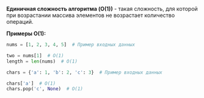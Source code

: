 **Единичная сложность алгоритма (O(1))** - такая сложность, для которой при возрастании массива элементов не возрастает количество операций.

**Примеры O(1):**

```Python
nums = [1, 2, 3, 4, 5]  # Пример входных данных

two = nums[1]  # O(1)
length = len(nums)  # O(1)
```

```Python
chars = {'a': 1, 'b': 2, 'c': 3}  # Пример входных данных

chars['a']  # O(1)
chars.pop('c', None)  # O(1)
```

